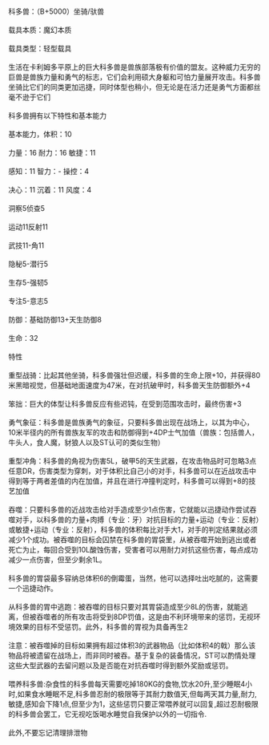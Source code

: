<title>科多兽</title>
<meta name="GENERATOR" content="WinCHM">
<meta http-equiv="Content-Type" content="text/html; charset=gb2312">
<br>
<br>科多兽：（B+5000）坐骑/驮兽 
<br>
<br>载具本质：魔幻本质 
<br>
<br>载具类型：轻型载具 
<br>
<br>生活在卡利姆多平原上的巨大科多兽是兽族部落极有价值的盟友。这种威力无穷的巨兽是兽族力量和勇气的标志，它们会利用硕大身躯和可怕力量展开攻击。科多兽坐骑比它们的同类更加迅捷，同时体型也稍小，但无论是在活力还是勇气方面都丝毫不逊于它们 
<br>
<br>科多兽拥有以下特性和基本能力 
<br>
<br>基本能力，体积：10 
<br>
<br>力量：16 耐力：16 敏捷：11 
<br>
<br>感知：11 智力：- 操控：4 
<br>
<br>决心：11 沉着：11 风度：4 
<br>
<br>洞察5侦查5 
<br>
<br>运动11反射11 
<br>
<br>武技11-角11 
<br>
<br>隐秘5-潜行5 
<br>
<br>生存5-强韧5 
<br>
<br>专注5-意志5
<br>
<br>防御：基础防御13+天生防御8 
<br>
<br>生命：32 
<br>
<br>特性 
<br>
<br>重型战骑：比起其他坐骑，科多兽强壮但迟缓，科多兽的生命上限+10，并获得80米黑暗视觉，但基础地面速度为47米，在对抗破甲时，科多兽天生防御额外+4 
<br>
<br>笨拙：巨大的体型让科多兽反应有些迟钝，在受到范围攻击时，最终伤害+3 
<br>
<br>勇气象征：科多兽是兽族勇气的象征，只要科多兽出现在战场上，以其为中心，10米半径内的所有兽族友军的攻击和防御得到+4DP士气加值（兽族：包括兽人，牛头人，食人魔，豺狼人以及ST认可的类似生物） 
<br>
<br>重型冲角：科多兽的角视为伤害5L，破甲5的天生武器，在攻击物品时可忽略3点任意DR，伤害类型为穿刺，对于体积比自己小的对手，科多兽可以在近战攻击中得到等于两者差值的内在加值，并且在进行冲撞判定时，科多兽可以得到+8的技艺加值 
<br>
<br>吞噬：只要科多兽的近战攻击给对手造成至少1点伤害，它就能以迅捷动作尝试吞噬对手，以科多兽的力量+肉搏（专业：牙）对抗目标的力量+运动（专业：反射）或敏捷+运动（专业：反射），科多兽的体积每比对手大1，对手的判定结果就必须减少1个成功。被吞噬的目标会囚禁在科多兽的胃袋里，从被吞噬开始到逃出或者死亡为止，每回合受到10L酸蚀伤害，受害者可以用耐力对抗这些伤害，每点成功减少一点伤害，但至少剩余1L。 
<br>
<br>科多兽的胃袋最多容纳总体积6的倒霉蛋，当然，他可以选择吐出吃腻的，这需要一个迅捷动作。 
<br>
<br>从科多兽的胃中逃跑：被吞噬的目标只要对其胃袋造成至少8L的伤害，就能逃离，但被吞噬者的所有攻击将受到8DP罚值，这是由不利环境带来的惩罚，无视环境效果的目标不受惩罚。此外，科多兽的胃视为具备再生2 
<br>
<br>注意：被吞噬掉的目标如果拥有超过体积3的武器物品（比如体积4的戟）那么该物品将被遗留在战场上，而非同时被吞。基于复杂的装备情况，ST可以酌情处理这些大型武器的去留问题以及是否能在对抗吞噬时得到额外奖励或惩罚。 
<br>
<br>喂养科多兽:杂食性的科多兽每天需要吃掉180KG的食物,饮水20升,至少睡眠4小时,如果食水睡眠不足,科多兽忍耐的极限等于其耐力数值天,但每两天其力量,耐力,敏捷,感知会下降1点,但至少为1，这些惩罚只要正常喂养就可以回复,超过忍耐极限的科多兽会罢工，它无视吃饭喝水睡觉自我保护以外的一切指令. 
<br>
<br>此外,不要忘记清理排泄物